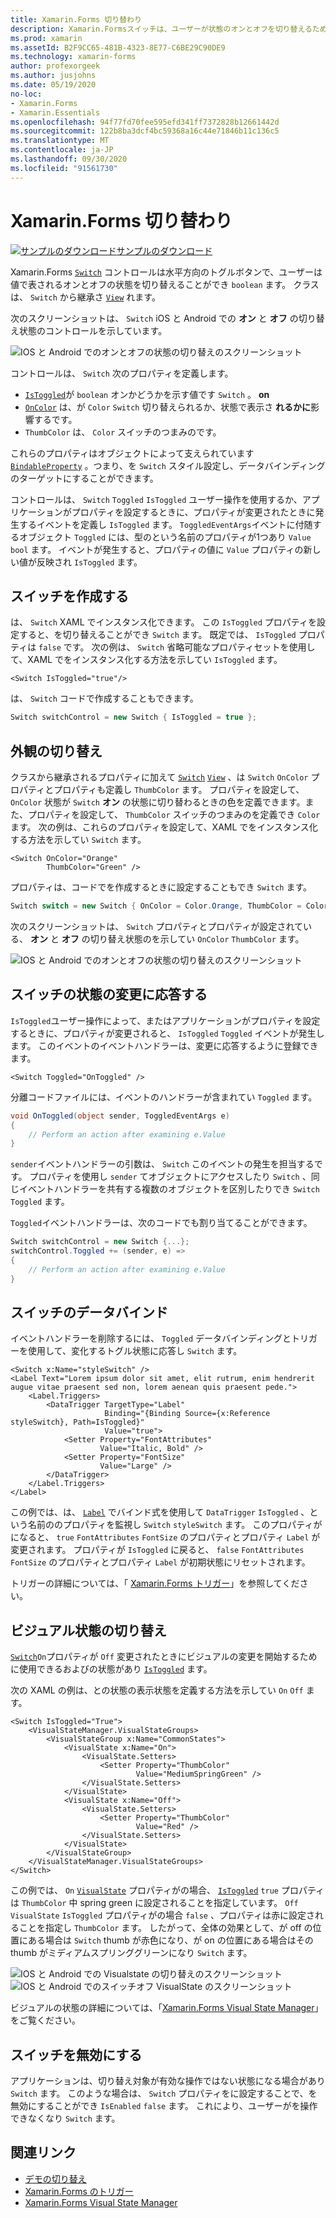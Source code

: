 ```yaml
---
title: Xamarin.Forms 切り替わり
description: Xamarin.Formsスイッチは、ユーザーが状態のオンとオフを切り替えるために操作できるボタンの種類です。 この記事では、Switch クラスを使用して、切り替え UI 要素を表示する方法について説明します。
ms.prod: xamarin
ms.assetId: B2F9CC65-481B-4323-8E77-C6BE29C90DE9
ms.technology: xamarin-forms
author: profexorgeek
ms.author: jusjohns
ms.date: 05/19/2020
no-loc:
- Xamarin.Forms
- Xamarin.Essentials
ms.openlocfilehash: 94f77fd70fee595efd341ff7372828b12661442d
ms.sourcegitcommit: 122b8ba3dcf4bc59368a16c44e71846b11c136c5
ms.translationtype: MT
ms.contentlocale: ja-JP
ms.lasthandoff: 09/30/2020
ms.locfileid: "91561730"
---
```

# <a name="no-locxamarinforms-switch"></a>Xamarin.Forms 切り替わり

[![サンプルのダウンロード](~/media/shared/download.png)サンプルのダウンロード](https://docs.microsoft.com/samples/xamarin/xamarin-forms-samples/userinterface-switchdemos/)

Xamarin.Forms [`Switch`](xref:Xamarin.Forms.Switch) コントロールは水平方向のトグルボタンで、ユーザーは値で表されるオンとオフの状態を切り替えることができ `boolean` ます。 クラスは、 `Switch` から継承さ [`View`](xref:Xamarin.Forms.View) れます。

次のスクリーンショットは、 `Switch` iOS と Android での **オン** と **オフ** の切り替え状態のコントロールを示しています。

![IOS と Android でのオンとオフの状態の切り替えのスクリーンショット](switch-images/switch-states-default.png "IOS と Android でのスイッチ")

コントロールは、 `Switch` 次のプロパティを定義します。

- [`IsToggled`](xref:Xamarin.Forms.Switch.IsToggled)が `boolean` オンかどうかを示す値です `Switch` 。 **on**
- [`OnColor`](xref:Xamarin.Forms.Switch.OnColor) は、が `Color` `Switch` 切り替えられるか、状態で表示さ **れるかに**影響するです。
- `ThumbColor` は、 `Color` スイッチのつまみのです。

これらのプロパティはオブジェクトによって支えられています [`BindableProperty`](xref:Xamarin.Forms.BindableProperty) 。つまり、を `Switch` スタイル設定し、データバインディングのターゲットにすることができます。

コントロールは、 `Switch` `Toggled` `IsToggled` ユーザー操作を使用するか、アプリケーションがプロパティを設定するときに、プロパティが変更されたときに発生するイベントを定義し `IsToggled` ます。 `ToggledEventArgs`イベントに付随するオブジェクト `Toggled` には、型のという名前のプロパティが1つあり `Value` `bool` ます。 イベントが発生すると、プロパティの値に `Value` プロパティの新しい値が反映され `IsToggled` ます。

## <a name="create-a-switch"></a>スイッチを作成する

は、 `Switch` XAML でインスタンス化できます。 この `IsToggled` プロパティを設定すると、を切り替えることができ `Switch` ます。 既定では、 `IsToggled` プロパティは `false` です。 次の例は、 `Switch` 省略可能なプロパティセットを使用して、XAML でをインスタンス化する方法を示してい `IsToggled` ます。

```xaml
<Switch IsToggled="true"/>
```

は、 `Switch` コードで作成することもできます。

```csharp
Switch switchControl = new Switch { IsToggled = true };
```

## <a name="switch-appearance"></a>外観の切り替え

クラスから継承されるプロパティに加えて [`Switch`](xref:Xamarin.Forms.Switch) [`View`](xref:Xamarin.Forms.View) 、は `Switch` `OnColor` プロパティとプロパティも定義し `ThumbColor` ます。 プロパティを設定して、 `OnColor` 状態が `Switch` **オン** の状態に切り替わるときの色を定義できます。また、プロパティを設定して、 `ThumbColor` スイッチのつまみのを定義でき `Color` ます。 次の例は、これらのプロパティを設定して、XAML でをインスタンス化する方法を示してい `Switch` ます。

```xaml
<Switch OnColor="Orange"
        ThumbColor="Green" />
```

プロパティは、コードでを作成するときに設定することもでき `Switch` ます。

```csharp
Switch switch = new Switch { OnColor = Color.Orange, ThumbColor = Color.Green };
```

次のスクリーンショットは、 `Switch` プロパティとプロパティが設定されている、 **オン** と **オフ** の切り替え状態のを示してい `OnColor` `ThumbColor` ます。

![IOS と Android でのオンとオフの状態の切り替えのスクリーンショット](switch-images/switch-states-colors.png "IOS と Android でのスイッチ")

## <a name="respond-to-a-switch-state-change"></a>スイッチの状態の変更に応答する

`IsToggled`ユーザー操作によって、またはアプリケーションがプロパティを設定するときに、プロパティが変更されると、 `IsToggled` `Toggled` イベントが発生します。 このイベントのイベントハンドラーは、変更に応答するように登録できます。

```xaml
<Switch Toggled="OnToggled" />
```

分離コードファイルには、イベントのハンドラーが含まれてい `Toggled` ます。

```csharp
void OnToggled(object sender, ToggledEventArgs e)
{
    // Perform an action after examining e.Value
}
```

`sender`イベントハンドラーの引数は、 `Switch` このイベントの発生を担当するです。 プロパティを使用し `sender` てオブジェクトにアクセスしたり `Switch` 、同じイベントハンドラーを共有する複数のオブジェクトを区別したりでき `Switch` `Toggled` ます。

`Toggled`イベントハンドラーは、次のコードでも割り当てることができます。

```csharp
Switch switchControl = new Switch {...};
switchControl.Toggled += (sender, e) =>
{
    // Perform an action after examining e.Value
}
```

## <a name="data-bind-a-switch"></a>スイッチのデータバインド

イベントハンドラーを削除するには、 `Toggled` データバインディングとトリガーを使用して、変化するトグル状態に応答し `Switch` ます。

```xaml
<Switch x:Name="styleSwitch" />
<Label Text="Lorem ipsum dolor sit amet, elit rutrum, enim hendrerit augue vitae praesent sed non, lorem aenean quis praesent pede.">
    <Label.Triggers>
        <DataTrigger TargetType="Label"
                     Binding="{Binding Source={x:Reference styleSwitch}, Path=IsToggled}"
                     Value="true">
            <Setter Property="FontAttributes"
                    Value="Italic, Bold" />
            <Setter Property="FontSize"
                    Value="Large" />
        </DataTrigger>
    </Label.Triggers>
</Label>
```

この例では、は、 [`Label`](xref:Xamarin.Forms.Label) でバインド式を使用して `DataTrigger` `IsToggled` 、という名前ののプロパティを監視し `Switch` `styleSwitch` ます。 このプロパティがになると、 `true` `FontAttributes` `FontSize` のプロパティとプロパティ `Label` が変更されます。 プロパティが `IsToggled` に戻ると、 `false` `FontAttributes` `FontSize` のプロパティとプロパティ `Label` が初期状態にリセットされます。

トリガーの詳細については、「 [ Xamarin.Forms トリガー](~/xamarin-forms/app-fundamentals/triggers.md)」を参照してください。

## <a name="switch-visual-states"></a>ビジュアル状態の切り替え

[`Switch`](xref:Xamarin.Forms.Switch)`On`プロパティが `Off` 変更されたときにビジュアルの変更を開始するために使用できるおよびの状態があり [`IsToggled`](xref:Xamarin.Forms.Switch.IsToggled) ます。

次の XAML の例は、との状態の表示状態を定義する方法を示してい `On` `Off` ます。

```xaml
<Switch IsToggled="True">
    <VisualStateManager.VisualStateGroups>
        <VisualStateGroup x:Name="CommonStates">
            <VisualState x:Name="On">
                <VisualState.Setters>
                    <Setter Property="ThumbColor"
                            Value="MediumSpringGreen" />
                </VisualState.Setters>
            </VisualState>
            <VisualState x:Name="Off">
                <VisualState.Setters>
                    <Setter Property="ThumbColor"
                            Value="Red" />
                </VisualState.Setters>
            </VisualState>
        </VisualStateGroup>
    </VisualStateManager.VisualStateGroups>
</Switch>
```

この例では、 `On` [`VisualState`](xref:Xamarin.Forms.VisualState) プロパティがの場合、 [`IsToggled`](xref:Xamarin.Forms.Switch.IsToggled) `true` プロパティは `ThumbColor` 中 spring green に設定されることを指定しています。 `Off` `VisualState` `IsToggled` プロパティがの場合 `false` 、プロパティは赤に設定されることを指定し `ThumbColor` ます。 したがって、全体の効果として、が off の位置にある場合は `Switch` thumb が赤色になり、が on の位置にある場合はその thumb がミディアムスプリンググリーンになり `Switch` ます。

![IOS と Android](switch-images/on-visualstate.png "VisualState の切り替え") 
 での Visualstate の切り替えのスクリーンショット![IOS と Android でのスイッチオフ VisualState のスクリーンショット](switch-images/off-visualstate.png "VisualState の切り替え")

ビジュアルの状態の詳細については、「[Xamarin.Forms Visual State Manager](~/xamarin-forms/user-interface/visual-state-manager.md)」をご覧ください。

## <a name="disable-a-switch"></a>スイッチを無効にする

アプリケーションは、切り替え対象が有効な操作ではない状態になる場合があり `Switch` ます。 このような場合は、 `Switch` プロパティをに設定することで、を無効にすることができ `IsEnabled` `false` ます。 これにより、ユーザーがを操作できなくなり `Switch` ます。

## <a name="related-links"></a>関連リンク

- [デモの切り替え](/samples/xamarin/xamarin-forms-samples/userinterface-switchdemos/)
- [Xamarin.Forms のトリガー](~/xamarin-forms/app-fundamentals/triggers.md)
- [Xamarin.Forms Visual State Manager](~/xamarin-forms/user-interface/visual-state-manager.md)